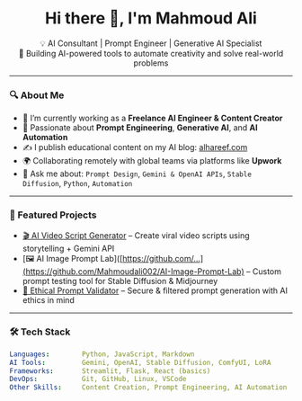 <h1 align="center">Hi there 👋, I'm Mahmoud Ali</h1>

<p align="center">
  💡 AI Consultant | Prompt Engineer | Generative AI Specialist<br>
  🚀 Building AI-powered tools to automate creativity and solve real-world problems
</p>

---

### 🔍 About Me

- 🔭 I’m currently working as a **Freelance AI Engineer & Content Creator**
- 🧠 Passionate about **Prompt Engineering**, **Generative AI**, and **AI Automation**
- ✍️ I publish educational content on my AI blog: [alhareef.com](https://www.alhareef.com)
- 🌍 Collaborating remotely with global teams via platforms like **Upwork**
- 💬 Ask me about: `Prompt Design`, `Gemini & OpenAI APIs`, `Stable Diffusion`, `Python`, `Automation`

---

### 🚀 Featured Projects

- [🎬 AI Video Script Generator](https://github.com/mahmoudali002/ai-video-script-generator) – Create viral video scripts using storytelling + Gemini API  
- [🖼️ AI Image Prompt Lab]([https://github.com/...](https://github.com/Mahmoudali002/AI-Image-Prompt-Lab) – Custom prompt testing tool for Stable Diffusion & Midjourney  
- [🔐 Ethical Prompt Validator](https://github.com/...) – Secure & filtered prompt generation with AI ethics in mind  

---

### 🛠️ Tech Stack

```yaml
Languages:        Python, JavaScript, Markdown  
AI Tools:         Gemini, OpenAI, Stable Diffusion, ComfyUI, LoRA  
Frameworks:       Streamlit, Flask, React (basics)  
DevOps:           Git, GitHub, Linux, VSCode  
Other Skills:     Content Creation, Prompt Engineering, AI Automation  
